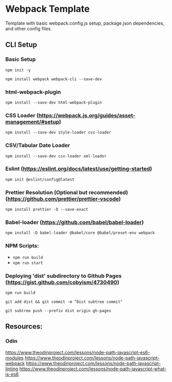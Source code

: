 # Webpack Template
Template with basic webpack.config.js setup, package.json dependencies, and other config files. 

## CLI Setup 
### Basic Setup
```
npm init -y
```
```
npm install webpack webpack-cli --save-dev
```

### html-webpack-plugin
```
npm install --save-dev html-webpack-plugin
```

### CSS Loader (https://webpack.js.org/guides/asset-management/#setup)
```
npm install --save-dev style-loader css-loader
```

### CSV/Tabular Date Loader
```
npm install --save-dev csv-loader xml-loader
```

### Eslint (https://eslint.org/docs/latest/use/getting-started)
```
npm init @eslint/config@latest
```

### Prettier Resolution (Optional but recommended) (https://github.com/prettier/prettier-vscode)
```
npm install prettier -D --save-exact
```

### Babel-loader (https://github.com/babel/babel-loader)
```
npm install -D babel-loader @babel/core @babel/preset-env webpack
```

### NPM Scripts:
- ```npm run build```
- ```npm run start```

### Deploying 'dist' subdirectory to Github Pages (https://gist.github.com/cobyism/4730490)
```
npm run build
```
```
git add dist && git commit -m "Dist subtree commit"
```
```
git subtree push --prefix dist origin gh-pages
```



## Resources: 
### Odin
https://www.theodinproject.com/lessons/node-path-javascript-es6-modules
https://www.theodinproject.com/lessons/node-path-javascript-webpack
https://www.theodinproject.com/lessons/node-path-javascript-linting
https://www.theodinproject.com/lessons/node-path-javascript-what-is-es6



